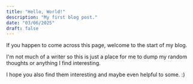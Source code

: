 ```yaml
---
title: "Hello, World!"
description: "My first blog post."
date: "03/06/2025"
draft: false
---
```


If you happen to come across this page, welcome to the start of my blog.

I'm not much of a writer so this is just a place for me to dump my random thoughts or anything I find interesting.

I hope you also find them interesting and maybe even helpful to some. :)
